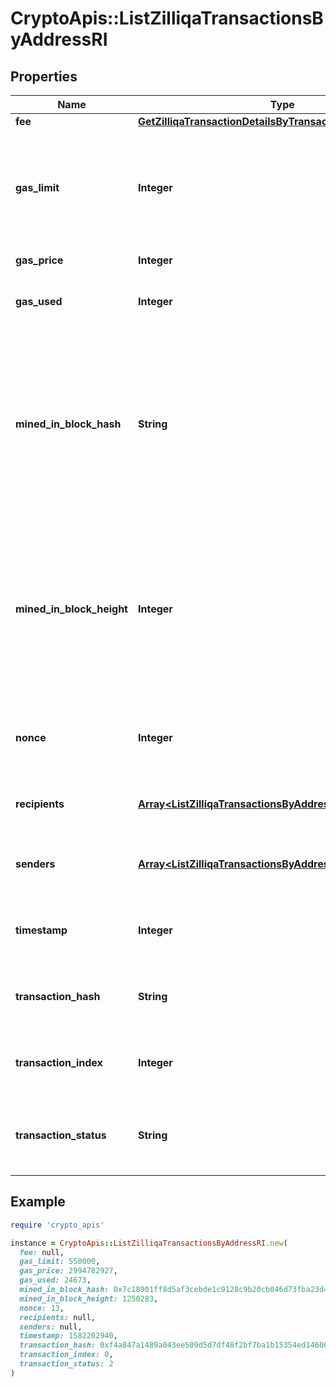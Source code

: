 # CryptoApis::ListZilliqaTransactionsByAddressRI

## Properties

| Name | Type | Description | Notes |
| ---- | ---- | ----------- | ----- |
| **fee** | [**GetZilliqaTransactionDetailsByTransactionIDRIFee**](GetZilliqaTransactionDetailsByTransactionIDRIFee.md) |  |  |
| **gas_limit** | **Integer** | Represents the maximum amount of gas allowed in the block in order to determine how many transactions it can fit. |  |
| **gas_price** | **Integer** | Defines the price of the gas. |  |
| **gas_used** | **Integer** | Defines how much of the gas for the block has been used. |  |
| **mined_in_block_hash** | **String** | Represents the hash of the block where this transaction was mined/confirmed for first time. The hash is defined as a cryptographic digital fingerprint made by hashing the block header twice through the SHA256 algorithm. |  |
| **mined_in_block_height** | **Integer** | Represents the number of blocks in the blockchain preceding this specific block. Block numbers have no gaps. A blockchain usually starts with block 0 called the \&quot;Genesis block\&quot;. |  |
| **nonce** | **Integer** | Represents a random value that can be adjusted to satisfy the Proof of Work. |  |
| **recipients** | [**Array&lt;ListZilliqaTransactionsByAddressRIRecipientsInner&gt;**](ListZilliqaTransactionsByAddressRIRecipientsInner.md) | Defines an object array of the transaction recipients. |  |
| **senders** | [**Array&lt;ListZilliqaTransactionsByAddressRISendersInner&gt;**](ListZilliqaTransactionsByAddressRISendersInner.md) | Represents an object of addresses that provide the funds. |  |
| **timestamp** | **Integer** | Defines the exact date/time when this block was mined in Unix Timestamp. |  |
| **transaction_hash** | **String** | Represents the hash of the transaction, which is its unique identifier. |  |
| **transaction_index** | **Integer** | Defines the numeric representation of the transaction index. |  |
| **transaction_status** | **String** | Defines the status of the transaction, whether it is e.g. pending or complete. |  |

## Example

```ruby
require 'crypto_apis'

instance = CryptoApis::ListZilliqaTransactionsByAddressRI.new(
  fee: null,
  gas_limit: 550000,
  gas_price: 2994782927,
  gas_used: 24673,
  mined_in_block_hash: 0x7c18901ff8d5af3cebde1c9128c9b20cb046d73fba23d45951f5619b61679c9b,
  mined_in_block_height: 1250283,
  nonce: 13,
  recipients: null,
  senders: null,
  timestamp: 1582202940,
  transaction_hash: 0xf4a847a1489a043ee509d5d7df48f2bf7ba1b15354ed14600b035ff2f7670203,
  transaction_index: 0,
  transaction_status: 2
)
```

